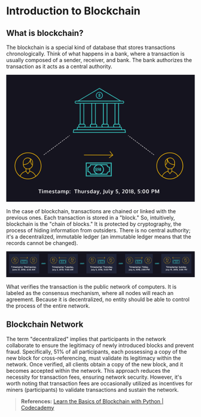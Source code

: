 # Introduction to Blockchain

## What is blockchain?
 
The blockchain is a special kind of database that stores transactions chronologically. Think of what happens in a bank, where a transaction is usually composed of a sender, receiver, and bank. The bank authorizes the transaction as it acts as a central authority.

<img src="../assets/Centralized transaction.PNG" alt="Image of centralized transaction" />

In the case of blockchain, transactions are chained or linked with the previous ones. Each transaction is stored in a "block." So, intuitively, blockchain is the "chain of blocks." It is protected by cryptography, the process of hiding information from outsiders. There is no central authority; it's a decentralized, immutable ledger (an immutable ledger means that the records cannot be changed). 

<img src="../assets/Blockchain.PNG" alt="Image of centralized transaction" />

What verifies the transaction is the public network of computers. It is labeled as the consensus mechanism, where all nodes will reach an agreement. Because it is decentralized, no entity should be able to control the process of the entire network.

## Blockchain Network

The term "decentralized" implies that participants in the network collaborate to ensure the legitimacy of newly introduced blocks and prevent fraud. Specifically, 51% of all participants, each possessing a copy of the new block for cross-referencing, must validate its legitimacy within the network. Once verified, all clients obtain a copy of the new block, and it becomes accepted within the network. This approach reduces the necessity for transaction fees, ensuring network security. However, it's worth noting that transaction fees are occasionally utilized as incentives for miners (participants) to validate transactions and sustain the network.

> **References:** 
> [Learn the Basics of Blockchain with Python | Codecademy](https://www.codecademy.com/courses/introduction-to-blockchain/lessons/blockchain-introduction/exercises/what-is-blockchain)